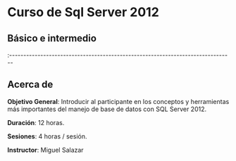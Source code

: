 # Curso de Sql Server 2012
## Básico e intermedio

:-------------------------------------------------------------------------------

## Acerca de

**Objetivo General**: Introducir al participante en los conceptos y herramientas más importantes del manejo de base de datos con SQL Server 2012.

**Duración**: 12 horas.

**Sesiones**: 4 horas / sesión.

**Instructor**: Miguel Salazar
